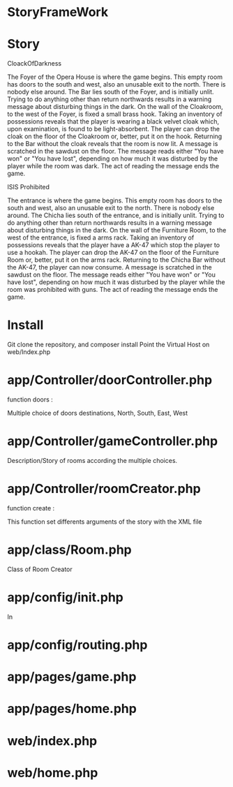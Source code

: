 # StoryFrameWork


# Story

CloackOfDarkness


The Foyer of the Opera House is where the game begins. This empty room has doors to the south and west, also an unusable exit to the north. There is nobody else around.
The Bar lies south of the Foyer, and is initially unlit. Trying to do anything other than return northwards results in a warning message about disturbing things in the dark.
On the wall of the Cloakroom, to the west of the Foyer, is fixed a small brass hook.
Taking an inventory of possessions reveals that the player is wearing a black velvet cloak which, upon examination, is found to be light-absorbent. The player can drop the cloak on the floor of the Cloakroom or, better, put it on the hook.
Returning to the Bar without the cloak reveals that the room is now lit. A message is scratched in the sawdust on the floor.
The message reads either "You have won" or "You have lost", depending on how much it was disturbed by the player while the room was dark.
The act of reading the message ends the game.


ISIS Prohibited

The entrance is where the game begins. This empty room has doors to the south and west, also an unusable exit to the north. There is nobody else around. The Chicha lies south of the entrance, and is initially unlit. Trying to do anything other than return northwards results in a warning message about disturbing things in the dark. On the wall of the Furniture Room, to the west of the entrance, is fixed a arms rack. Taking an inventory of possessions reveals that the player have a AK-47 which stop the player to use a hookah. The player can drop the AK-47 on the floor of the Furniture Room or, better, put it on the arms rack. Returning to the Chicha Bar without the AK-47, the player can now consume. A message is scratched in the sawdust on the floor. The message reads either "You have won" or "You have lost", depending on how much it was disturbed by the player while the room was prohibited with guns. The act of reading the message ends the game.

# Install

Git clone the repository, and composer install
Point the Virtual Host on web/Index.php

# app/Controller/doorController.php

function doors :

Multiple choice of doors destinations, North, South, East, West


# app/Controller/gameController.php


Description/Story of rooms according the multiple choices.


# app/Controller/roomCreator.php


function create :

This function set differents arguments of the story with the XML file


# app/class/Room.php


Class of Room Creator


# app/config/init.php

In


# app/config/routing.php




# app/pages/game.php




# app/pages/home.php




# web/index.php




# web/home.php




